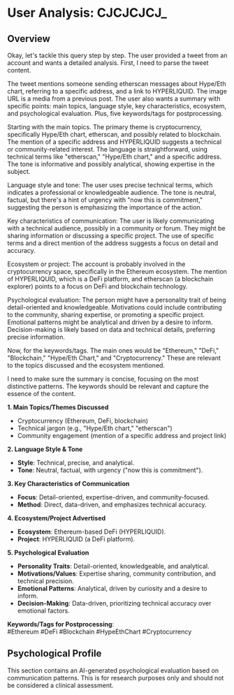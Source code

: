 # User Analysis: CJCJCJCJ_

## Overview

<think>
Okay, let's tackle this query step by step. The user provided a tweet from an account and wants a detailed analysis. First, I need to parse the tweet content.

The tweet mentions someone sending etherscan messages about Hype/Eth chart, referring to a specific address, and a link to HYPERLIQUID. The image URL is a media from a previous post. The user also wants a summary with specific points: main topics, language style, key characteristics, ecosystem, and psychological evaluation. Plus, five keywords/tags for postprocessing.

Starting with the main topics. The primary theme is cryptocurrency, specifically Hype/Eth chart, etherscan, and possibly related to blockchain. The mention of a specific address and HYPERLIQUID suggests a technical or community-related interest. The language is straightforward, using technical terms like "etherscan," "Hype/Eth chart," and a specific address. The tone is informative and possibly analytical, showing expertise in the subject.

Language style and tone: The user uses precise technical terms, which indicates a professional or knowledgeable audience. The tone is neutral, factual, but there's a hint of urgency with "now this is commitment," suggesting the person is emphasizing the importance of the action.

Key characteristics of communication: The user is likely communicating with a technical audience, possibly in a community or forum. They might be sharing information or discussing a specific project. The use of specific terms and a direct mention of the address suggests a focus on detail and accuracy.

Ecosystem or project: The account is probably involved in the cryptocurrency space, specifically in the Ethereum ecosystem. The mention of HYPERLIQUID, which is a DeFi platform, and etherscan (a blockchain explorer) points to a focus on DeFi and blockchain technology.

Psychological evaluation: The person might have a personality trait of being detail-oriented and knowledgeable. Motivations could include contributing to the community, sharing expertise, or promoting a specific project. Emotional patterns might be analytical and driven by a desire to inform. Decision-making is likely based on data and technical details, preferring precise information.

Now, for the keywords/tags. The main ones would be "Ethereum," "DeFi," "Blockchain," "Hype/Eth Chart," and "Cryptocurrency." These are relevant to the topics discussed and the ecosystem mentioned.

I need to make sure the summary is concise, focusing on the most distinctive patterns. The keywords should be relevant and capture the essence of the content.
</think>

**1. Main Topics/Themes Discussed**  
- Cryptocurrency (Ethereum, DeFi, blockchain)  
- Technical jargon (e.g., "Hype/Eth chart," "etherscan")  
- Community engagement (mention of a specific address and project link)  

**2. Language Style & Tone**  
- **Style**: Technical, precise, and analytical.  
- **Tone**: Neutral, factual, with urgency ("now this is commitment").  

**3. Key Characteristics of Communication**  
- **Focus**: Detail-oriented, expertise-driven, and community-focused.  
- **Method**: Direct, data-driven, and emphasizes technical accuracy.  

**4. Ecosystem/Project Advertised**  
- **Ecosystem**: Ethereum-based DeFi (HYPERLIQUID).  
- **Project**: HYPERLIQUID (a DeFi platform).  

**5. Psychological Evaluation**  
- **Personality Traits**: Detail-oriented, knowledgeable, and analytical.  
- **Motivations/Values**: Expertise sharing, community contribution, and technical precision.  
- **Emotional Patterns**: Analytical, driven by curiosity and a desire to inform.  
- **Decision-Making**: Data-driven, prioritizing technical accuracy over emotional factors.  

**Keywords/Tags for Postprocessing**:  
#Ethereum #DeFi #Blockchain #HypeEthChart #Cryptocurrency

## Psychological Profile

This section contains an AI-generated psychological evaluation based on communication patterns. This is for research purposes only and should not be considered a clinical assessment.